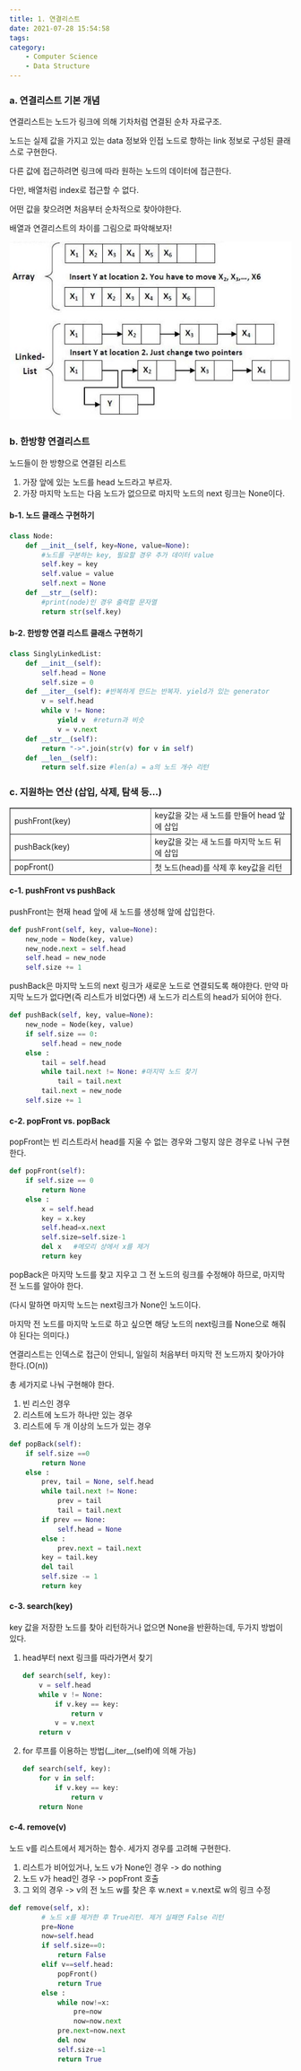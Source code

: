 ```yaml
---
title: 1. 연결리스트
date: 2021-07-28 15:54:58
tags:
category:
    - Computer Science
    - Data Structure
---
```

### **a. 연결리스트 기본 개념**

연결리스트는 노드가 링크에 의해 기차처럼 연결된 순차 자료구조.

노드는 실제 값을 가지고 있는 data 정보와 인접 노드로 향하는 link 정보로 구성된 클래스로 구현한다.

다른 값에 접근하려면 링크에 따라 원하는 노드의 데이터에 접근한다.

다만, 배열처럼 index로 접근할 수 없다.

어떤 값을 찾으려면 처음부터 순차적으로 찾아야한다.

배열과 연결리스트의 차이를 그림으로 파악해보자!

![img](/img/ds/linkedlist.jpeg)

### **b. 한방향 연결리스트**

노드들이 한 방향으로 연결된 리스트

1.  가장 앞에 있는 노드를 head 노드라고 부르자.
2.  가장 마지막 노드는 다음 노드가 없으므로 마지막 노드의 next 링크는 None이다.

#### b-1. 노드 클래스 구현하기

```python
class Node:
    def __init__(self, key=None, value=None):
        #노드를 구분하는 key, 필요할 경우 추가 데이터 value
        self.key = key
        self.value = value
        self.next = None
    def __str__(self):
        #print(node)인 경우 출력할 문자열
        return str(self.key)
```

#### b-2. 한방향 연결 리스트 클래스 구현하기

```python
class SinglyLinkedList:
    def __init__(self):
        self.head = None
        self.size = 0
    def __iter__(self): #반복하게 만드는 반복자. yield가 있는 generator
        v = self.head
        while v != None:
            yield v  #return과 비슷
            v = v.next
    def __str__(self):
        return "->".join(str(v) for v in self)
    def __len__(self):
        return self.size #len(a) = a의 노드 개수 리턴
```

### **c. 지원하는 연산 (삽입, 삭제, 탐색 등...)**

<table style="border-collapse: collapse; width: 100%; height: 120px;" border="1" data-ke-align="alignLeft" data-ke-style="style4"><tbody><tr style="height: 20px;"><td style="width: 50%; height: 20px;">pushFront(key)</td><td style="width: 50%; height: 20px;">key값을 갖는 새 노드를 만들어 head 앞에 삽입</td></tr><tr style="height: 20px;"><td style="width: 50%; height: 20px;">pushBack(key)</td><td style="width: 50%; height: 20px;">key값을 갖는 새 노드를 마지막 노드 뒤에 삽입</td></tr><tr style="height: 20px;"><td style="width: 50%; height: 20px;">popFront()</td><td style="width: 50%; height: 20px;">첫 노드(head)를 삭제 후 key값을 리턴</td></tr><tr style="height: 20px;"><td style="width: 50%; height: 20px;">popBack()</td><td style="width: 50%; height: 20px;">마지막 노드를 삭제 후 key값을 리턴</td></tr><tr style="height: 20px;"><td style="width: 50%; height: 20px;">search(key)</td><td style="width: 50%; height: 20px;">key값을 갖는 노드를 찾아 리턴</td></tr><tr style="height: 20px;"><td style="width: 50%; height: 20px;">remove(v)</td><td style="width: 50%; height: 20px;">노드 v를 제거</td></tr></tbody></table>

#### c-1. pushFront vs pushBack

pushFront는 현재 head 앞에 새 노드를 생성해 앞에 삽입한다.

```python
def pushFront(self, key, value=None):
    new_node = Node(key, value)
    new_node.next = self.head
    self.head = new_node
    self.size += 1
```

pushBack은 마지막 노드의 next 링크가 새로운 노드로 연결되도록 해야한다. 만약 마지막 노드가 없다면(즉 리스트가 비었다면) 새 노드가 리스트의 head가 되어야 한다.

```python
def pushBack(self, key, value=None):
    new_node = Node(key, value)
    if self.size == 0:
        self.head = new_node
    else :
        tail = self.head
        while tail.next != None: #마지막 노드 찾기
            tail = tail.next
        tail.next = new_node
    self.size += 1
```

#### c-2. popFront vs. popBack

popFront는 빈 리스트라서 head를 지울 수 없는 경우와 그렇지 않은 경우로 나눠 구현한다.

```python
def popFront(self):
    if self.size == 0
        return None
    else :
        x = self.head
        key = x.key
        self.head=x.next
        self.size=self.size-1
        del x	#메모리 상에서 x를 제거
        return key
```

popBack은 마지막 노드를 찾고 지우고 그 전 노드의 링크를 수정해야 하므로, 마지막 전 노드를 알아야 한다.

(다시 말하면 마지막 노드는 next링크가 None인 노드이다.

마지막 전 노드를 마지막 노드로 하고 싶으면 해당 노드의 next링크를 None으로 해줘야 된다는 의미다.)

연결리스트는 인덱스로 접근이 안되니, 일일히 처음부터 마지막 전 노드까지 찾아가야 한다.(O(n))

총 세가지로 나눠 구현해야 한다.

1.  빈 리스인 경우
2.  리스트에 노드가 하나만 있는 경우
3.  리스트에 두 개 이상의 노드가 있는 경우

```python
def popBack(self):
    if self.size ==0
        return None
    else :
        prev, tail = None, self.head
        while tail.next != None:
            prev = tail
            tail = tail.next
        if prev == None:
            self.head = None
        else :
            prev.next = tail.next
        key = tail.key
        del tail
        self.size -= 1
        return key
```

#### c-3. search(key)

key 값을 저장한 노드를 찾아 리턴하거나 없으면 None을 반환하는데, 두가지 방법이 있다.

1.  head부터 next 링크를 따라가면서 찾기
    
    ```python
    def search(self, key):
        v = self.head
        while v != None:
            if v.key == key:
                return v
            v = v.next
        return v​
    ```
    
2.  for 루프를 이용하는 방법(\_\_iter\_\_(self)에 의해 가능)
    
    ```python
    def search(self, key):
        for v in self:
            if v.key == key:
                return v
        return None​
    ```
    

#### c-4. remove(v)

노드 v를 리스트에서 제거하는 함수. 세가지 경우를 고려해 구현한다.

1.  리스트가 비어있거나, 노드 v가 None인 경우 -> do nothing
2.  노드 v가 head인 경우 -> popFront 호출
3.  그 외의 경우 -> v의 전 노드 w를 찾은 후 w.next = v.next로 w의 링크 수정

```python
def remove(self, x):
		# 노드 x를 제거한 후 True리턴. 제거 실패면 False 리턴
		pre=None
		now=self.head
		if self.size==0:
			return False
		elif v==self.head:
			popFront()
			return True
		else :
			while now!=x:
				pre=now
				now=now.next
			pre.next=now.next
			del now
			self.size-=1
			return True
```